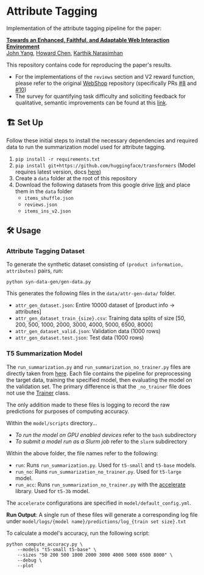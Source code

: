 # Attribute Tagging

Implementation of the attribute tagging pipeline for the paper:

**[Towards an Enhanced, Faithful, and Adaptable Web Interaction Environment]()**  
[John Yang](https://john-b-yang.github.io/), [Howard Chen](https://howard50b.github.io/), [Karthik Narasimhan](https://www.cs.princeton.edu/~karthikn/)

This repository contains code for reproducing the paper's results.

* For the implementations of the `reviews` section and V2 reward function, please refer to the original [WebShop](https://github.com/princeton-nlp/WebShop) repository (specifically PRs [#8](https://github.com/princeton-nlp/WebShop/pull/8) and [#10](https://github.com/princeton-nlp/WebShop/pull/10))
* The survey for quantifying task difficulty and soliciting feedback for qualitative, semantic improvements can be found at this [link](https://docs.google.com/forms/d/e/1FAIpQLSd0q7SZjCUNxIhtmMgVHByMJan2tX60vWN1IX8c3HfDQJnPrw/viewform).

## 🏗️ Set Up
Follow these initial steps to install the necessary dependencies and required data to run the summarization model used for attribute tagging.
1. `pip install -r requirements.txt`
2. `pip install git+https://github.com/huggingface/transformers` (Model requires latest version, docs [here](https://huggingface.co/docs/transformers/installation#installing-from-source))
3. Create a `data` folder at the root of this repository
4. Download the following datasets from this google drive [link](https://drive.google.com/drive/u/2/folders/1iIqUIfSOl1UW0M9PeDaQlRW6zn_Jx194) and place them in the `data` folder
    * `items_shuffle.json`
    * `reviews.json`
    * `items_ins_v2.json`

## 🛠️ Usage
### Attribute Tagging Dataset
To generate the synthetic dataset consisting of `(product information, attributes)` pairs, run:
```
python syn-data-gen/gen-data.py
```
This generates the following files in the `data/attr-gen-data/` folder.
* `attr_gen_dataset.json`: Entire 10000 dataset of [product info -> attributes]
* `attr_gen_dataset_train_{size}.csv`: Training data splits of size [50, 200, 500, 1000, 2000, 3000, 4000, 5000, 6500, 8000]
* `attr_gen_dataset_valid.json`: Validation data (1000 rows)
* `attr_gen_dataset.test.json`: Test data (1000 rows)

### T5 Summarization Model
The `run_summarization.py` and `run_summarization_no_trainer.py` files are directly taken from [here](https://github.com/huggingface/transformers/tree/main/examples/pytorch/summarization). Each file contains the pipeline for preprocessing the target data, training the specified model, then evaluating the model on the validation set. The primary difference is that the `_no_trainer` file does not use the [Trainer](https://huggingface.co/docs/transformers/main_classes/trainer) class.

The only addition made to these files is logging to record the raw predictions for purposes of computing accuracy.

Within the `model/scripts` directory...
* *To run the model on GPU enabled devices* refer to the `bash` subdirectory
* *To submit a model run as a Slurm job* refer to the `slurm` subdirectory

Within the above folder, the file names refer to the following:
* `run`: Runs `run_summarization.py`. Used for `t5-small` and `t5-base` models.
* `run_no`: Runs `run_summarization_no_trainer.py`. Used for `t5-large` model.
* `run_acc`: Runs `run_summarization_no_trainer.py` with the [accelerate](https://huggingface.co/docs/accelerate) library. Used for `t5-3b` model.

The `accelerate` configurations are specified in `model/default_config.yml`.

**Run Output**:
A single run of these files will generate a corresponding log file under `model/logs/{model name}/predictions/log_{train set size}.txt`

To calculate a model's accuracy, run the following script:
```
python compute_accuracy.py \
    --models "t5-small t5-base" \
    --sizes "50 200 500 1000 2000 3000 4000 5000 6500 8000" \
    --debug \
    --plot
```
